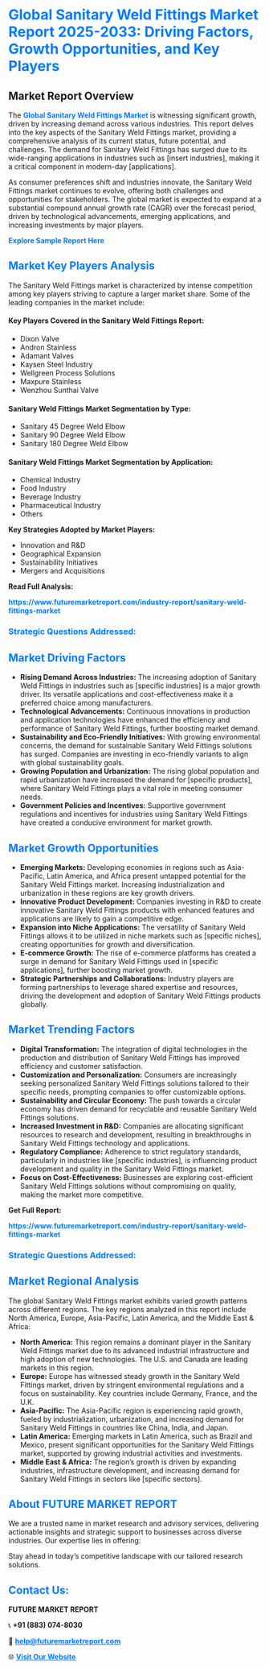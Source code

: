 <h1 style="color: #007BFF;">Global Sanitary Weld Fittings Market Report 2025-2033: Driving Factors, Growth Opportunities, and Key Players</h1>

<section id="overview">
<h2>Market Report Overview</h2>
<p>The <a href="https://www.futuremarketreport.com/industry-report/sanitary-weld-fittings-market" style="color: #007BFF; text-decoration: none;"><strong>Global Sanitary Weld Fittings Market</strong></a> is witnessing significant growth, driven by increasing demand across various industries. This report delves into the key aspects of the Sanitary Weld Fittings market, providing a comprehensive analysis of its current status, future potential, and challenges. The demand for Sanitary Weld Fittings has surged due to its wide-ranging applications in industries such as [insert industries], making it a critical component in modern-day [applications].</p>
<p>As consumer preferences shift and industries innovate, the Sanitary Weld Fittings market continues to evolve, offering both challenges and opportunities for stakeholders. The global market is expected to expand at a substantial compound annual growth rate (CAGR) over the forecast period, driven by technological advancements, emerging applications, and increasing investments by major players.</p>
</section>

<section id="overview">
<p><a href="https://www.futuremarketreport.com/request-sample/reportId=29218" style="color: #007BFF; text-decoration: none;"><strong>Explore Sample Report Here</strong></a></p>
</section>

<section id="key-players">
<h2 style="color: #007BFF;">Market Key Players Analysis</h2>
<p>The Sanitary Weld Fittings market is characterized by intense competition among key players striving to capture a larger market share. Some of the leading companies in the market include:</p>
<h4>Key Players Covered in the Sanitary Weld Fittings Report:</h4>
<ul><li>Dixon Valve</li><li>Andron Stainless</li><li>Adamant Valves</li><li>Kaysen Steel Industry</li><li>Wellgreen Process Solutions</li><li>Maxpure Stainless</li><li>Wenzhou Sunthai Valve</li></ul>
<h4>Sanitary Weld Fittings Market Segmentation by Type:</h4>
<ul><li>Sanitary 45 Degree Weld Elbow</li><li>Sanitary 90 Degree Weld Elbow</li><li>Sanitary 180 Degree Weld Elbow</li></ul>

<h4>Sanitary Weld Fittings Market Segmentation by Application:</h4>
<ul><li>Chemical Industry</li><li>Food Industry</li><li>Beverage Industry</li><li>Pharmaceutical Industry</li><li>Others</li></ul>
<p><strong>Key Strategies Adopted by Market Players:</strong></p>
<ul>
<li>Innovation and R&D</li>
<li>Geographical Expansion</li>
<li>Sustainability Initiatives</li>
<li>Mergers and Acquisitions</li>
</ul>
</section>

<section>
<p><strong>Read Full Analysis: </strong></p><a href="https://www.futuremarketreport.com/industry-report/sanitary-weld-fittings-market" style="color: #007BFF; text-decoration: none;"><strong>https://www.futuremarketreport.com/industry-report/sanitary-weld-fittings-market</strong></a>
<h3 style="color: #007BFF;">Strategic Questions Addressed:</h3>
</section>

<section id="driving-factors">
<h2 style="color: #007BFF;">Market Driving Factors</h2>
<ul>
<li><strong>Rising Demand Across Industries:</strong> The increasing adoption of Sanitary Weld Fittings in industries such as [specific industries] is a major growth driver. Its versatile applications and cost-effectiveness make it a preferred choice among manufacturers.</li>
<li><strong>Technological Advancements:</strong> Continuous innovations in production and application technologies have enhanced the efficiency and performance of Sanitary Weld Fittings, further boosting market demand.</li>
<li><strong>Sustainability and Eco-Friendly Initiatives:</strong> With growing environmental concerns, the demand for sustainable Sanitary Weld Fittings solutions has surged. Companies are investing in eco-friendly variants to align with global sustainability goals.</li>
<li><strong>Growing Population and Urbanization:</strong> The rising global population and rapid urbanization have increased the demand for [specific products], where Sanitary Weld Fittings plays a vital role in meeting consumer needs.</li>
<li><strong>Government Policies and Incentives:</strong> Supportive government regulations and incentives for industries using Sanitary Weld Fittings have created a conducive environment for market growth.</li>
</ul>
</section>

<section id="growth-opportunities">
<h2 style="color: #007BFF;">Market Growth Opportunities</h2>
<ul>
<li><strong>Emerging Markets:</strong> Developing economies in regions such as Asia-Pacific, Latin America, and Africa present untapped potential for the Sanitary Weld Fittings market. Increasing industrialization and urbanization in these regions are key growth drivers.</li>
<li><strong>Innovative Product Development:</strong> Companies investing in R&D to create innovative Sanitary Weld Fittings products with enhanced features and applications are likely to gain a competitive edge.</li>
<li><strong>Expansion into Niche Applications:</strong> The versatility of Sanitary Weld Fittings allows it to be utilized in niche markets such as [specific niches], creating opportunities for growth and diversification.</li>
<li><strong>E-commerce Growth:</strong> The rise of e-commerce platforms has created a surge in demand for Sanitary Weld Fittings used in [specific applications], further boosting market growth.</li>
<li><strong>Strategic Partnerships and Collaborations:</strong> Industry players are forming partnerships to leverage shared expertise and resources, driving the development and adoption of Sanitary Weld Fittings products globally.</li>
</ul>
</section>

<section id="trending-factors">
<h2 style="color: #007BFF;">Market Trending Factors</h2>
<ul>
<li><strong>Digital Transformation:</strong> The integration of digital technologies in the production and distribution of Sanitary Weld Fittings has improved efficiency and customer satisfaction.</li>
<li><strong>Customization and Personalization:</strong> Consumers are increasingly seeking personalized Sanitary Weld Fittings solutions tailored to their specific needs, prompting companies to offer customizable options.</li>
<li><strong>Sustainability and Circular Economy:</strong> The push towards a circular economy has driven demand for recyclable and reusable Sanitary Weld Fittings solutions.</li>
<li><strong>Increased Investment in R&D:</strong> Companies are allocating significant resources to research and development, resulting in breakthroughs in Sanitary Weld Fittings technology and applications.</li>
<li><strong>Regulatory Compliance:</strong> Adherence to strict regulatory standards, particularly in industries like [specific industries], is influencing product development and quality in the Sanitary Weld Fittings market.</li>
<li><strong>Focus on Cost-Effectiveness:</strong> Businesses are exploring cost-efficient Sanitary Weld Fittings solutions without compromising on quality, making the market more competitive.</li>
</ul>
</section>

<section>
<p><strong>Get Full Report: </strong></p><a href="https://www.futuremarketreport.com/industry-report/sanitary-weld-fittings-market" style="color: #007BFF; text-decoration: none;"><strong>https://www.futuremarketreport.com/industry-report/sanitary-weld-fittings-market</strong></a>
<h3 style="color: #007BFF;">Strategic Questions Addressed:</h3>
</section>


<section id="regional-analysis">
<h2 style="color: #007BFF;">Market Regional Analysis</h2>
<p>The global Sanitary Weld Fittings market exhibits varied growth patterns across different regions. The key regions analyzed in this report include North America, Europe, Asia-Pacific, Latin America, and the Middle East & Africa:</p>
<ul>
<li><strong>North America:</strong> This region remains a dominant player in the Sanitary Weld Fittings market due to its advanced industrial infrastructure and high adoption of new technologies. The U.S. and Canada are leading markets in this region.</li>
<li><strong>Europe:</strong> Europe has witnessed steady growth in the Sanitary Weld Fittings market, driven by stringent environmental regulations and a focus on sustainability. Key countries include Germany, France, and the U.K.</li>
<li><strong>Asia-Pacific:</strong> The Asia-Pacific region is experiencing rapid growth, fueled by industrialization, urbanization, and increasing demand for Sanitary Weld Fittings in countries like China, India, and Japan.</li>
<li><strong>Latin America:</strong> Emerging markets in Latin America, such as Brazil and Mexico, present significant opportunities for the Sanitary Weld Fittings market, supported by growing industrial activities and investments.</li>
<li><strong>Middle East & Africa:</strong> The region’s growth is driven by expanding industries, infrastructure development, and increasing demand for Sanitary Weld Fittings in sectors like [specific sectors].</li>
</ul>
</section>

<footer>
<h2 style="color: #007BFF;">About FUTURE MARKET REPORT</h2>
<p>We are a trusted name in market research and advisory services, delivering actionable insights and strategic support to businesses across diverse industries. Our expertise lies in offering:</p>

<p>Stay ahead in today’s competitive landscape with our tailored research solutions.</p>

<h2 style="color: #007BFF;">Contact Us:</h2>
<p><strong>FUTURE MARKET REPORT</strong></p>
<p>📞 <strong>+91 (883) 074-8030</strong></p>
<p>📧 <strong><a href="mailto:help@futuremarketreport.com" style="color: #007BFF;">help@futuremarketreport.com</a></strong></p>
<p>🌐 <strong><a href="https://www.futuremarketreport.com/" style="color: #007BFF;">Visit Our Website</a></strong></p>
</footer>